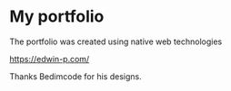# My portfolio

The portfolio was created using native web technologies

https://edwin-p.com/

Thanks Bedimcode for his designs.
